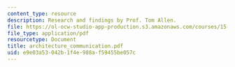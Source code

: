 ```yaml
---
content_type: resource
description: Research and findings by Prof. Tom Allen.
file: https://ol-ocw-studio-app-production.s3.amazonaws.com/courses/15-990-architecture-and-communication-in-organizations-fall-2003/e9e03a53042b1f4e988af59455be057c_architecture_communication.pdf
file_type: application/pdf
resourcetype: Document
title: architecture_communication.pdf
uid: e9e03a53-042b-1f4e-988a-f59455be057c
---
```

